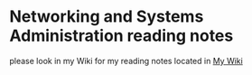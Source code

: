 # Networking and Systems Administration reading notes

please look in my Wiki for my reading notes located in [My Wiki](https://github.com/zeroknightdx/Networking-and-Systems-Administration-reading-notes/wiki)
